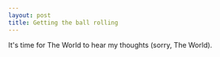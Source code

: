 ```yaml
---
layout: post
title: Getting the ball rolling
---
```


It's time for The World to hear my thoughts (sorry, The World).
